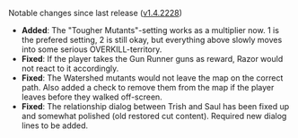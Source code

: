 Notable changes since last release ([v1.4.2228](https://github.com/rotators/Fo1in2/releases/tag/v1.4.2228))

- **Added**: The "Tougher Mutants"-setting works as a multiplier now. 1 is the prefered setting, 2 is still okay, but everything above slowly moves into some serious OVERKILL-territory.
- **Fixed**: If the player takes the Gun Runner guns as reward, Razor would not react to it accordingly.
- **Fixed**: The Watershed mutants would not leave the map on the correct path. Also added a check to remove them from the map if the player leaves before they walked off-screen.
- **Fixed**: The relationship dialog between Trish and Saul has been fixed up and somewhat polished (old restored cut content). Required new dialog lines to be added.
